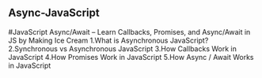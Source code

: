 ## Async-JavaScript
#JavaScript Async/Await  – Learn Callbacks, Promises, and Async/Await in JS by Making Ice Cream 
1.What is Asynchronous JavaScript?
2.Synchronous vs Asynchronous JavaScript
3.How Callbacks Work in JavaScript
4.How Promises Work in JavaScript
5.How Async / Await Works in JavaScript
